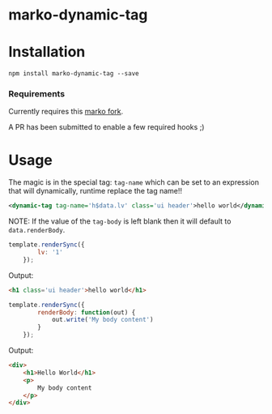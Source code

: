 marko-dynamic-tag
=================

Installation
============

```
npm install marko-dynamic-tag --save
```

### Requirements

Currently requires this [marko fork](https://github.com/kristianmandrup/marko/tree/tag-name-transform-hook).

A PR has been submitted to enable a few required hooks ;)

Usage
=====

The magic is in the special tag: `tag-name` which can be set to an expression that will dynamically, runtime replace the tag name!!

```xml
<dynamic-tag tag-name='h$data.lv' class='ui header'>hello world</dynamic-tag>
```

NOTE: If the value of the `tag-body` is left blank then it will default to `data.renderBody`.

```javascript
template.renderSync({
        lv: '1'
    });
```

Output:

```html
<h1 class='ui header'>hello world</h1>
```

```javascript
template.renderSync({
        renderBody: function(out) {
            out.write('My body content')
        }
    });
```

Output:

```html
<div>
    <h1>Hello World</h1>
    <p>
        My body content
    </p>
</div>
```
